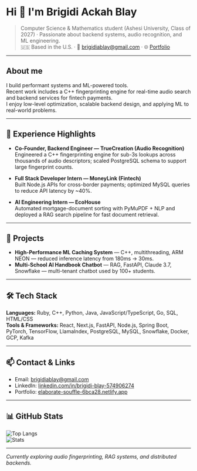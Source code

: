 # Hi 👋 I'm Brigidi Ackah Blay

> Computer Science & Mathematics student (Ashesi University, Class of 2027) · Passionate about backend systems, audio recognition, and ML engineering.  
> 🇺🇸 Based in the U.S. · 📧 brigidiablay@gmail.com · 🌐 [Portfolio](https://elaborate-souffle-6bca28.netlify.app/)

---

## About me
I build performant systems and ML-powered tools.  
Recent work includes a C++ fingerprinting engine for real-time audio search and backend services for fintech payments.  
I enjoy low-level optimization, scalable backend design, and applying ML to real-world problems.

---

## 💼 Experience Highlights
- **Co-Founder, Backend Engineer — TrueCreation (Audio Recognition)**  
  Engineered a C++ fingerprinting engine for sub-3s lookups across thousands of audio descriptors; scaled PostgreSQL schema to support large fingerprint counts.

- **Full Stack Developer Intern — MoneyLink (Fintech)**  
  Built Node.js APIs for cross-border payments; optimized MySQL queries to reduce API latency by ~40%.

- **AI Engineering Intern — EcoHouse**  
  Automated mortgage-document sorting with PyMuPDF + NLP and deployed a RAG search pipeline for fast document retrieval.

---

## 🚀 Projects
- **High-Performance ML Caching System** — C++, multithreading, ARM NEON — reduced inference latency from 180ms → 30ms.  
- **Multi-School AI Handbook Chatbot** — RAG, FastAPI, Claude 3.7, Snowflake — multi-tenant chatbot used by 100+ students.

---

## 🛠 Tech Stack
**Languages:** Ruby, C++, Python, Java, JavaScript/TypeScript, Go, SQL, HTML/CSS  
**Tools & Frameworks:** React, Next.js, FastAPI, Node.js, Spring Boot, PyTorch, TensorFlow, LlamaIndex, PostgreSQL, MySQL, Snowflake, Docker, GCP, Kafka

---

## 📫 Contact & Links
- Email: [brigidiablay@gmail.com](mailto:brigidiablay@gmail.com)  
- LinkedIn: [linkedin.com/in/brigidi-blay-574906274](https://linkedin.com/in/brigidi-blay-574906274)  
- Portfolio: [elaborate-souffle-6bca28.netlify.app](https://elaborate-souffle-6bca28.netlify.app/)  

---

## 📊 GitHub Stats
![Top Langs](https://github-readme-stats.vercel.app/api/top-langs/?username=blaybrigidi&layout=compact)  
![Stats](https://github-readme-stats.vercel.app/api?username=blaybrigidi&show_icons=true)

---

*Currently exploring audio fingerprinting, RAG systems, and distributed backends.*
